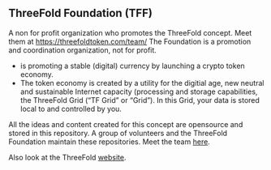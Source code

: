## ThreeFold Foundation (TFF)

A non for profit organization who promotes the ThreeFold concept. Meet them at https://threefoldtoken.com/team/ The Foundation is a promotion and coordination organization, not for profit.

- is promoting a stable (digital) currency by launching a crypto token economy.  
- The token economy is created by a utility for the digitial age,  new neutral and sustainable Internet capacity (processing and storage capabilities, the ThreeFold Grid (“TF Grid” or “Grid”). In this Grid, your data is stored local to and
controlled by you.


All the ideas and content created for this concept are opensource and stored in this repository.
A group of volunteers and the ThreeFold Foundation maintain these repositories. Meet the team [here]( https://threefold.io/team/).

Also look at the ThreeFold [website](https://threefoldtoken.com/).
